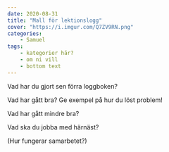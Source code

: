 ```yaml
---
date: 2020-08-31
title: "Mall för lektionslogg"
cover: "https://i.imgur.com/Q7ZV9RN.png"
categories: 
    - Samuel
tags:
    - kategorier här?
    - om ni vill
    - bottom text
---
```



Vad har du gjort sen förra loggboken?

Vad har gått bra? Ge exempel på hur du löst problem!

Vad har gått mindre bra? 

Vad ska du jobba med härnäst?

(Hur fungerar samarbetet?)
